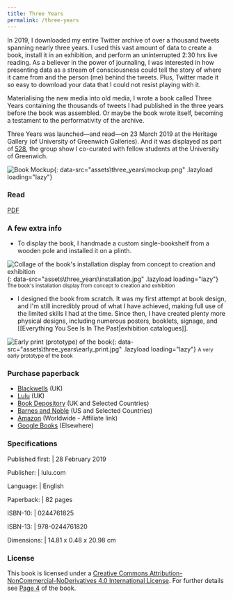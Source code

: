 ```yaml
---
title: Three Years
permalink: /three-years
---
```

In 2019, I downloaded my entire Twitter archive of over a thousand tweets spanning nearly three years. I used this vast amount of data to create a book, install it in an exhibition, and perform an uninterrupted 2:30 hrs live reading. As a believer in the power of journaling, I was interested in how presenting data as a stream of consciousness could tell the story of where it came from and the person (me) behind the tweets. Plus, Twitter made it so easy to download your data that I could not resist playing with it. 

Materialising the new media into old media, I wrote a book called Three Years containing the thousands of tweets I had published in the three years before the book was assembled. Or maybe the book wrote itself, becoming a testament to the performativity of the archive.

Three Years was launched—and read—on 23 March 2019 at the Heritage Gallery (of University of Greenwich Galleries). And it was displayed as part of [528](http://www.greenwichunigalleries.co.uk/fivetoeight/), the group show I co-curated with fellow students at the University of Greenwich. 

![Book Mockup](){: data-src="assets\three_years\mockup.png" .lazyload loading="lazy"}

### Read 

[PDF](assets/three_years/Three_Years.pdf#view=FitV&pagemode=thumbs)

### A few extra info

* To display the book, I handmade a custom single-bookshelf from a wooden pole and installed it on a plinth.

![Collage of the book's installation display from concept to creation and exhibition](){: data-src="assets\three_years\installation.jpg" .lazyload loading="lazy"}
<small>The book's installation display from concept to creation and exhibition</small>

* I designed the book from scratch. It was my first attempt at book design, and I'm still incredibly proud of what I have achieved, making full use of the limited skills I had at the time. Since then, I have created plenty more physical designs, including numerous posters, booklets, signage, and [[Everything You See Is In The Past|exhibition catalogues]].

![Early print (prototype) of the book](){: data-src="assets\three_years\early_print.jpg" .lazyload loading="lazy"}
<small>A very early prototype of the book</small>

### Purchase paperback

* [Blackwells](https://blackwells.co.uk/bookshop/product/Three-Years-by-Imola-Francesco/9780244761820) (UK)
* [Lulu](https://www.lulu.com/en/gb/shop/francesco-imola/three-years/paperback/product-14q2wqw6.html?page=1&pageSize=4) (UK)
* [Book Depository](https://www.bookdepository.com/book/9780244761820) (UK and Selected Countries)
* [Barnes and Noble](https://www.barnesandnoble.com/w/three-years-francesco-imola/1131049662) (US and Selected Countries)
* [Amazon](https://amzn.to/34NvaSW) (Worldwide - Affiliate link)
* [Google Books](https://www.google.co.uk/books/edition/Three_Years/zxGKDwAAQBAJ) (Elsewhere)

### Specifications

Published first: | 28 February 2019 

Publisher: | lulu.com 

Language: | English

Paperback: | 82 pages

ISBN-10: | 0244761825

ISBN-13: | 978-0244761820

Dimensions: | 14.81 x 0.48 x 20.98 cm

### License

This book is licensed under a <a rel="license" href="http://creativecommons.org/licenses/by-nc-nd/4.0/">Creative Commons Attribution-NonCommercial-NoDerivatives 4.0 International License</a>. For further details see [Page 4](assets/three_years/Three_Years.pdf#view=FitV&pagemode=thumbs&page=4) of the book.